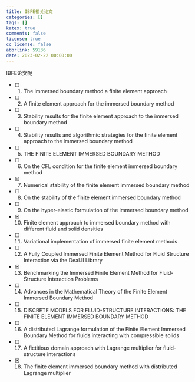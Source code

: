 ```yaml
---
title: IBFE相关论文
categories: []
tags: []
katex: true
comments: false
license: true
cc_license: false
abbrlink: 59136
date: 2023-02-22 00:00:00
---
```

IBFE论文呢


- [ ] 1. The immersed boundary method a finite element approach
- [ ] 2. A finite element approach for the immersed boundary method
- [ ] 3. Stability results for the finite element approach to the immersed boundary method
- [ ] 4. Stability results and algorithmic strategies for the finite element approach to the immersed boundary method
- [ ] 5. THE FINITE ELEMENT IMMERSED BOUNDARY METHOD
- [ ] 6. On the CFL condition for the finite element immersed boundary method
- [x] 7. Numerical stability of the finite element immersed boundary method
- [ ] 8. On the stability of the finite element immersed boundary method
- [ ] 9. On the hyper-elastic formulation of the immersed boundary method
- [x] 10. Finite element approach to immersed boundary method with different fluid and solid densities
- [ ] 11. Variational implementation of immersed finite element methods
- [ ] 12. A Fully Coupled Immersed Finite Element Method for Fluid Structure Interaction via the Deal.II Library
- [x] 13. Benchmarking the Immersed Finite Element Method for Fluid-Structure Interaction Problems
- [ ] 14. Advances in the Mathematical Theory of the Finite Element Immersed Boundary Method
- [ ] 15. DISCRETE MODELS FOR FLUID-STRUCTURE INTERACTIONS: THE FINITE ELEMENT IMMERSED BOUNDARY METHOD
- [ ] 16. A distributed Lagrange formulation of the Finite Element Immersed Boundary Method for fluids interacting with compressible solids
- [ ] 17. A fictitious domain approach with Lagrange multiplier for fluid-structure interactions
- [x]  18. The finite element immersed boundary method with distributed Lagrange multiplier